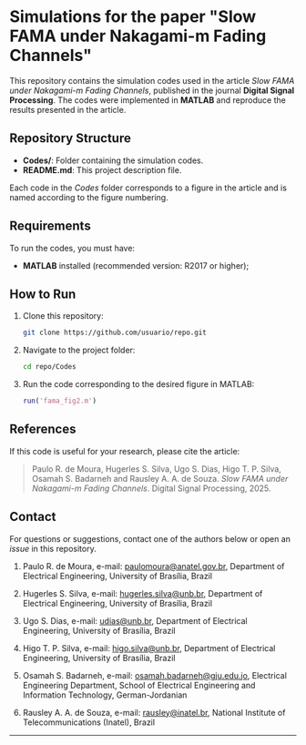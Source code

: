 # Simulations for the paper "Slow FAMA under Nakagami-m Fading Channels"

This repository contains the simulation codes used in the article *Slow FAMA under Nakagami-m Fading Channels*, published in the journal **Digital Signal Processing**. The codes were implemented in **MATLAB** and reproduce the results presented in the article.

## Repository Structure

- **Codes/**: Folder containing the simulation codes.
- **README.md**: This project description file.

Each code in the *Codes* folder corresponds to a figure in the article and is named according to the figure numbering.

## Requirements

To run the codes, you must have:
- **MATLAB** installed (recommended version: R2017 or higher);

## How to Run

1. Clone this repository:
   ```sh
   git clone https://github.com/usuario/repo.git
   ```
2. Navigate to the project folder:
   ```sh
   cd repo/Codes
   ```
3. Run the code corresponding to the desired figure in MATLAB:
   ```matlab
   run('fama_fig2.m')
   ```

## References

If this code is useful for your research, please cite the article:

> Paulo R. de Moura, Hugerles S. Silva, Ugo S. Dias, Higo T. P. Silva, Osamah S. Badarneh and Rausley A. A. de Souza. *Slow FAMA under Nakagami-m Fading Channels*. Digital Signal Processing, 2025.

## Contact

For questions or suggestions, contact one of the authors below or open an *issue* in this repository.

1. Paulo R. de Moura, e-mail: paulomoura@anatel.gov.br, Department of Electrical Engineering, University of Brasília, Brazil

1. Hugerles S. Silva, e-mail: hugerles.silva@unb.br, Department of Electrical Engineering, University of Brasília, Brazil

1. Ugo S. Dias, e-mail: udias@unb.br, Department of Electrical Engineering, University of Brasília, Brazil

1. Higo T. P. Silva, e-mail: higo.silva@unb.br, Department of Electrical Engineering, University of Brasília, Brazil

1. Osamah S. Badarneh, e-mail: osamah.badarneh@gju.edu.jo, Electrical Engineering Department, School of Electrical Engineering and Information Technology, German-Jordanian

1. Rausley A. A. de Souza, e-mail: rausley@inatel.br, National Institute of Telecommunications (Inatel), Brazil

---
